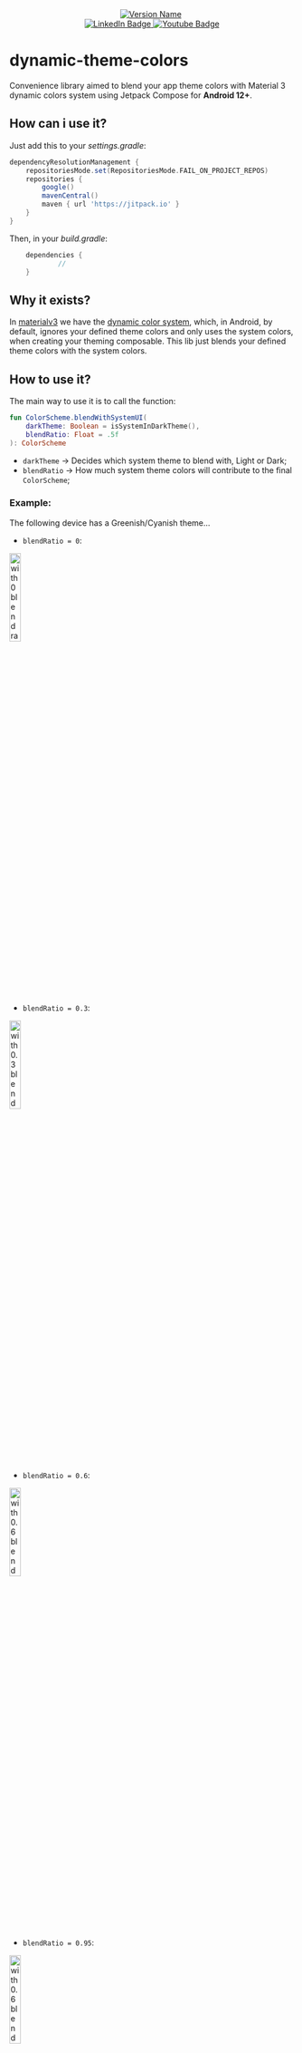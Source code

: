 <div id="header" align="center">
  <a href="https://jitpack.io/#ygorluizfrazao/compose-audio-controls"><img src="https://jitpack.io/v/ygorluizfrazao/compose-audio-controls.svg" alt="Version Name"/></a>
  <img src="https://komarev.com/ghpvc/?username=ygorluizfrazao&style=flat-square&color=blue" alt=""/>
</div>
<div id="badges" align="center">
  <a href="https://www.linkedin.com/in/ygorluizfrazao/">
    <img src="https://img.shields.io/badge/LinkedIn-blue?style=flat&logo=linkedin&logoColor=white" alt="LinkedIn Badge"/>
  </a>
  <a href="https://ko-fi.com/ygorfrazao">
    <img src="https://img.shields.io/badge/Kofi-blue?style=flat&logo=kofi&logoColor=white" alt="Youtube Badge"/>
  </a>
</div>

# dynamic-theme-colors
Convenience library aimed to blend your app theme colors with Material 3 dynamic colors system using Jetpack Compose for **Android 12+**.

## How can i use it?

Just add this to your *settings.gradle*:

```groovy
dependencyResolutionManagement {
    repositoriesMode.set(RepositoriesMode.FAIL_ON_PROJECT_REPOS)
    repositories {
        google()
        mavenCentral()
        maven { url 'https://jitpack.io' }
    }
}
```

Then, in your *build.gradle*:

```groovy
	dependencies {
	        //
	}
```

## Why it exists?

In [materialv3]([https://m3.material.io]) we have the [dynamic color system](https://m3.material.io/styles/color/dynamic-color/overview), which, in Android, by default, ignores your defined theme colors and only uses the system colors, when creating your theming composable. This lib just blends your defined theme colors with the system colors. 


## How to use it?

The main way to use it is to call the function:
```kotlin
fun ColorScheme.blendWithSystemUI(
    darkTheme: Boolean = isSystemInDarkTheme(),
    blendRatio: Float = .5f
): ColorScheme
```
- `darkTheme` -> Decides which system theme to blend with, Light or Dark;
- `blendRatio` -> How much system theme colors will contribute to the final `ColorScheme`;

### Example:

The following device has a Greenish/Cyanish theme...

- `blendRatio = 0`: 
<img src = "https://user-images.githubusercontent.com/17025709/234410805-4c275097-80bd-47c7-9c5d-9353a74e35c7.jpeg" alt="with 0 blend ration" style="width:20%">

- `blendRatio = 0.3`:
<img src = "https://user-images.githubusercontent.com/17025709/234411247-aae53ea4-0bf2-4390-b5af-86239cfb9e50.jpeg" alt="with 0.3 blend ration" style="width:20%">

- `blendRatio = 0.6`:
<img src = "https://user-images.githubusercontent.com/17025709/234411494-2ff7c647-def5-4488-ac52-5cc501313608.jpeg" alt="with 0.6 blend ration" style="width:20%">

- `blendRatio = 0.95`:
<img src = "https://user-images.githubusercontent.com/17025709/234411730-36114223-5fa9-46a0-be3e-4f26c3b67c83.jpeg" alt="with 0.6 blend ration" style="width:20%">

this demo is available in the source files of this repos.

the code would be like:

```kotlin

//Theme.kt

@Composable
fun DynamicThemeColorsTheme(
    darkTheme: Boolean = isSystemInDarkTheme(),
    baseColorScheme: ColorScheme,
    blendRatio: Float = .5f,
    content: @Composable () -> Unit
) {
    
    val dynamicColorScheme =
        baseColorScheme.blendWithSystemUI(darkTheme = darkTheme, blendRatio)

    val view = LocalView.current
    if (!view.isInEditMode) {
        SideEffect {
            val window = (view.context as Activity).window
            window.statusBarColor = dynamicColorScheme.primary.toArgb()
            WindowCompat.getInsetsController(window, view).isAppearanceLightStatusBars = darkTheme
        }
    }

    MaterialTheme(
        colorScheme = dynamicColorScheme,
        typography = Typography,
        content = content
    )
}
```

```kotlin

//MainActivity.kt

class MainActivity : ComponentActivity() {
    @OptIn(ExperimentalFoundationApi::class)
    override fun onCreate(savedInstanceState: Bundle?) {
        super.onCreate(savedInstanceState)
        setContent {
            var blendRatio by rememberSaveable {
                mutableStateOf(0f)
            }
            val colorScheme by remember {
                mutableStateOf(randomColorScheme())
            }

            DynamicThemeColorsTheme(blendRatio = blendRatio, baseColorScheme = colorScheme) {
                val listOfColors = MaterialTheme.colorScheme.toPairList()
                Surface(
                    modifier = Modifier.fillMaxSize(),
                    color = Color.White
                ) {
                    Column(modifier = Modifier.fillMaxSize()) {
                        Slider(value = blendRatio, onValueChange = {
                            blendRatio = it
                        })
                        Text(
                            modifier = Modifier
                                .fillMaxWidth()
                                .background(Color.Black)
                                .padding(horizontal = 8.dp, vertical = 4.dp),
                            color = Color.White,
                            text = "blendRatio: ${String.format("%.2f",blendRatio)}",
                            fontWeight = FontWeight.Bold,
                            textAlign = TextAlign.Center,
                            fontSize = 12.sp
                        )
                        LazyVerticalStaggeredGrid(
                            modifier = Modifier
                                .fillMaxSize()
                                .padding(vertical = 8.dp, horizontal = 16.dp),
                            horizontalArrangement = Arrangement.spacedBy(8.dp),
                            verticalItemSpacing = 8.dp,
                            columns = StaggeredGridCells.Adaptive(150.dp)
                        ) {
                            items(
                                items = listOfColors,
                                key = {
                                    it.first
                                }
                            ) {
                                Card(modifier = Modifier.height(100.dp)) {
                                    Box(
                                        modifier = Modifier
                                            .fillMaxSize()
                                            .background(it.second)
                                    ) {
                                        Text(
                                            modifier = Modifier
                                                .fillMaxWidth()
                                                .background(Color.Black)
                                                .padding(horizontal = 8.dp, vertical = 4.dp),
                                            color = Color.White,
                                            text = it.first,
                                            fontWeight = FontWeight.Bold,
                                            textAlign = TextAlign.Center,
                                            fontSize = 12.sp
                                        )
                                    }
                                }
                            }
                        }
                    }
                }
            }
        }
    }
}

```

## Other resources
This lib also has some extensions for `ColorScheme`class, as listed:

- `fun randomARGBColor(...)` -> Creates a random color;
- `fun randomColorScheme(...)` -> Creates a scheme with random colors as default, if you want some specific color, pass as a param.
- `fun ColorScheme.blend(anotherColorScheme: ColorScheme, ratio: Float = 0.5f): ColorScheme` -> Blends two `ColorScheme` objects.
- `fun ColorScheme.maskedBy(mask: ColorScheme, maskOpacity: Float): ColorScheme` -> masks a `ColorScheme` using another after applying the maskOpacity, the `alpha` sum will be 1.
- `fun ColorScheme.withAlpha(alpha: Float): ColorScheme` -> Adds the desired transparency to the `ColorScheme` object.

Hope it helps you.
